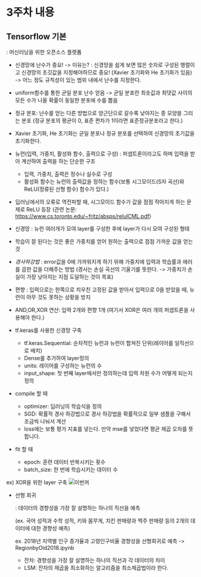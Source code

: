 # 3주차 내용

## Tensorflow 기본
  : 머신러닝을 위한 오픈소스 플랫폼
  
  - 신경망에 난수가 중요! -> 이유는?
    : 신경망을 쉽게 보면 많은 숫자로 구성된 행렬이고 신경망의 초깃값을 지정해야하므로 중요!
    (Xavier 초기화와 He 초기화가 있음)
    -> 어느 정도 규칙성이 있는 범위 내에서 난수를 지정한다.
    
  - uniform함수를 통한 균일 분포 난수 얻음
    -> 균일 분포란 최솟값과 최댓값 사이의 모든 수가 나올 확률이 동일한 분포에 수를 뽑음
  
  - 정규 분포: 난수를 얻는 다른 방법으로 양근단으로 갈수록 낮아지는 종 모양을 그리는 분포
    (정규 분포의 평균이 0, 표준 편차가 1이라면 표준정규분포라고 한다.)
    
  - Xavier 초기화, He 초기화는 균일 분포나 정규 분포를 선택하여 신경망의 초기값을 초기화한다.

  - 뉴런(입력, 가중치, 활성화 함수, 출력으로 구성)
    : 퍼셉트론이라고도 하며 입력을 받아 계산하여 출력을 하는 단순한 구조
    - 입력, 가중치, 출력은 정수나 실수로 구성
    - 활성화 함수는 뉴런의 출력값을 정하는 함수(보통 시그모이드(S자 곡선)와 ReLU(정류된 선형 함수) 함수가 있다.)
  
  - 딥러닝에서의 오류로 역전파할 때, 시그모이드 함수가 값을 점점 작아지게 하는 문제로 ReLU 등장
    (관련 논문: https://www.cs.toronto.edu/~fritz/absps/relulCML.pdf)
    
  - 신경망
    : 뉴런 여러개가 모여 layer를 구성한 후에 layer가 다시 모여 구성된 형태
  
  - 학습이 잘 된다는 것은 좋은 가중치를 얻어 원하는 출력으로 점점 가까운 값을 얻는 것
  
  - *경사하강법*
    : error값을 0에 가까워지게 하기 위해 가중치에 입력과 학습률과 에러를 곱한 값을 더해주는 방법
    (경사는 손실 곡선의 기울기를 뜻한다. -> 가중치가 손실이 가장 낮아지는 지점 도달하는 것이 목표)
    
  - 편향
    : 입력으로는 한쪽으로 치우친 고정된 값을 받아서 입력으로 0을 받았을 때, 뉴런이 아무 것도 못하는 상황을 방지
  
  - AND,OR,XOR 연산: 입력 2개와 편향 1개
    (여기서 XOR은 여러 개의 퍼셉트론을 사용해야 한다.)
    
  - tf.keras를 사용한 신경망 구축
    * tf.keras.Sequential: 순차적인 뉴런과 뉴런이 합쳐진 단위(레이어를 일직선으로 배치)
    * Dense를 추가하여 layer정의
    * units: 레이어를 구성하는 뉴런의 수
    * input_shape: 첫 번째 layer에서만 정의하는데 입력 차원 수가 어떻게 되는지 정의
  
  - compile 할 때
    * optimizer: 딥러닝의 학습식을 정의
    * SGD: 확률적 경사 하강법으로 경사 하강법을 확률적으로 일부 샘플을 구해서 조금씩 나눠서 계산
    * loss에는 보통 평가 지표를 넣는다. 만약 mse를 넣었다면 평균 제곱 오차를 뜻합니다.
  
  - fit 할 때
    * epoch: 훈련 데이터 반복시키는 횟수
    * batch_size: 한 번에 학습시키는 데이터 수
  
  ex) XOR을 위한 layer 구축
  ![이번꺼](https://user-images.githubusercontent.com/59636424/112135321-00c25300-8c11-11eb-8265-1664473e021c.png)
  
  - 선형 회귀
  
    : 데이터의 경향성을 가장 잘 설명하는 하나의 직선을 예측
    
    (ex. 국어 성적과 수학 성적, 키와 몸무게, 치킨 판매량과 맥주 판매량 등의 2개의 데이터에 대한 경향성 예측)
    
    ex. 2018년 지역별 인구 증갸율과 고령인구비율 경향성을 선형회귀로 예측 -> RegionbyOld2018.ipynb
    
    * 잔차: 경향성을 가장 잘 설명하는 하나의 직선과 각 데이터의 차이
    * LSM: 잔차의 제곱을 최소화하는 알고리즘을 최소제곱법이라 한다.
    
    
    
